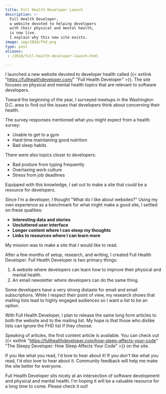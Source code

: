 ```yaml
---
title: Full Health Developer Launch
description: >-
  Full Health Developer,
  a website devoted to helping developers
  with their physical and mental health,
  is now live.
  I explain why this new site exists.
image: img/2018/fhd.png
type: post
aliases:
 - /2018/full-health-developer-launch.html

---
```


I launched a new website devoted to developer health
called
{{< extlink "https://fullhealthdeveloper.com/" "Full Health Developer" >}}.
The site focuses on physical and mental health topics
that are relevant to software developers.

Toward the beginning of the year,
I surveyed meetups in the Washington D.C. area
to find out the issues that developers think about
concerning their health.

The survey responses mentioned what you might expect
from a health survey:

* Unable to get to a gym
* Hard time maintaining good nutrition
* Bad sleep habits

There were also topics closer to developers:

* Bad posture from typing frequently
* Overtaxing work culture
* Stress from job deadlines

Equipped with this knowledge,
I set out to make a site
that could be a resource
for developers.

Since I'm a developer,
I thought
"What do I like about websites?"
Using my own experience
as a benchmark
for what might make a good site,
I settled on these qualities:

* **Interesting data and stories**
* **Uncluttered user interface**
* **Longer content where I can steep my thoughts**
* **Links to resources where I can learn more**

My mission was to make a site that *I* would like to read.

After a few months of setup, research, and writing,
I created Full Health Developer.
Full Health Developer is two primary things:

1. A website where developers can learn
   how to improve their physical and mental health.
2. An email newsletter where developers can do the same thing.

Some developers have a very strong distaste for email
and email subscriptions.
While I respect their point of view,
my research shows that mailing lists lead to highly engaged audiences
so I want a list to be an option.

With Full Health Developer,
I plan to release the same long form articles
to both the website
and to the mailing list.
My hope is that those who dislike lists can ignore the FHD list
if they choose.

Speaking of articles, the first content article is available.
You can check out
{{< extlink "https://fullhealthdeveloper.com/how-sleep-affects-your-code" "The Sleepy Developer: How Sleep Affects Your Code" >}}
on the site.

If you like what you read,
I'd love to hear about it!
If you *don't* like what you read,
I'd *also* love to hear about it.
Community feedback will help me make the site better
for everyone.

Full Health Developer sits nicely at an intersection
of software development
and physical and mental health.
I'm hoping it will be a valuable resource
for a long time to come.
Please check it out!
